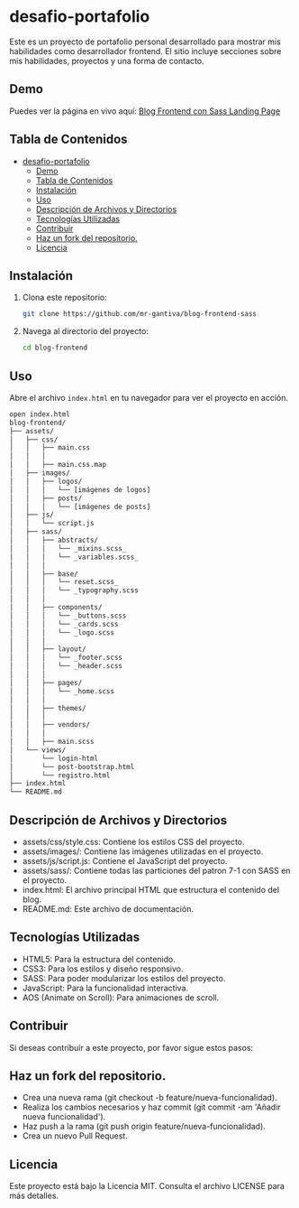 # desafio-portafolio

Este es un proyecto de portafolio personal desarrollado para mostrar mis habilidades como desarrollador frontend. El sitio incluye secciones sobre mis habilidades, proyectos y una forma de contacto.

## Demo
Puedes ver la página en vivo aquí: [Blog Frontend con Sass Landing Page](https://mr-gantiva.github.io/blog-frontend-sass/)

## Tabla de Contenidos

- [desafio-portafolio](#desafio-portafolio)
  - [Demo](#demo)
  - [Tabla de Contenidos](#tabla-de-contenidos)
  - [Instalación](#instalación)
  - [Uso](#uso)
  - [Descripción de Archivos y Directorios](#descripción-de-archivos-y-directorios)
  - [Tecnologías Utilizadas](#tecnologías-utilizadas)
  - [Contribuir](#contribuir)
  - [Haz un fork del repositorio.](#haz-un-fork-del-repositorio)
  - [Licencia](#licencia)

## Instalación

1. Clona este repositorio:
    ```bash
    git clone https://github.com/mr-gantiva/blog-frontend-sass
    ```
2. Navega al directorio del proyecto:
    ```bash
    cd blog-frontend
    ```

## Uso

Abre el archivo `index.html` en tu navegador para ver el proyecto en acción.

```bash
open index.html
blog-frontend/
├── assets/
│   ├── css/
│   │   ├── main.css
│   │   │
│   │   ├── main.css.map
│   ├── images/
│   │   ├── logos/
│   │   │   └── [imágenes de logos]
│   │   ├── posts/
│   │   │   └── [imágenes de posts]
│   ├── js/
│   │   └── script.js
│   ├── sass/
│   │   ├── abstracts/
│   │   │   └── _mixins.scss_
│   │   │   └── _variables.scss_
│   │   │
│   │   ├── base/
│   │   │   └── reset.scss_
│   │   │   └── _typography.scss
│   │   │
│   │   ├── components/
│   │   │   └── _buttons.scss
│   │   │   └── _cards.scss
│   │   │   └── _logo.scss
│   │   │
│   │   ├── layout/
│   │   │   └── _footer.scss
│   │   │   └── _header.scss
│   │   │
│   │   ├── pages/
│   │   │   └── _home.scss
│   │   │
│   │   ├── themes/
│   │   │
│   │   ├── vendors/
│   │   │
│   │   ├── main.scss
│   └── views/
│       └── login-html
│       └── post-bootstrap.html
│       └── registro.html    
├── index.html
└── README.md
```
## Descripción de Archivos y Directorios
- assets/css/style.css: Contiene los estilos CSS del proyecto.
- assets/images/: Contiene las imágenes utilizadas en el proyecto.
- assets/js/script.js: Contiene el JavaScript del proyecto.
- assets/sass/: Contiene todas las particiones del patron 7-1 con SASS en el proyecto.
- index.html: El archivo principal HTML que estructura el contenido del blog.
- README.md: Este archivo de documentación.

## Tecnologías Utilizadas
- HTML5: Para la estructura del contenido.
- CSS3: Para los estilos y diseño responsivo.
- SASS: Para poder modularizar los estilos del proyecto.
- JavaScript: Para la funcionalidad interactiva.
- AOS (Animate on Scroll): Para animaciones de scroll.

## Contribuir
Si deseas contribuir a este proyecto, por favor sigue estos pasos:

## Haz un fork del repositorio.
- Crea una nueva rama (git checkout -b feature/nueva-funcionalidad).
- Realiza los cambios necesarios y haz commit (git commit -am 'Añadir nueva funcionalidad').
- Haz push a la rama (git push origin feature/nueva-funcionalidad).
- Crea un nuevo Pull Request.

## Licencia
Este proyecto está bajo la Licencia MIT. Consulta el archivo LICENSE para más detalles.